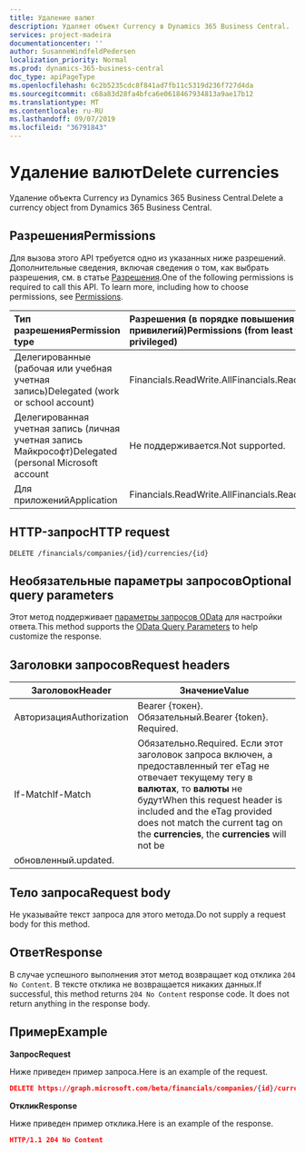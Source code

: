 ```yaml
---
title: Удаление валют
description: Удаляет объект Currency в Dynamics 365 Business Central.
services: project-madeira
documentationcenter: ''
author: SusanneWindfeldPedersen
localization_priority: Normal
ms.prod: dynamics-365-business-central
doc_type: apiPageType
ms.openlocfilehash: 6c2b5235cdc8f841ad7fb11c5319d236f727d4da
ms.sourcegitcommit: c68a83d28fa4bfca6e0618467934813a9ae17b12
ms.translationtype: MT
ms.contentlocale: ru-RU
ms.lasthandoff: 09/07/2019
ms.locfileid: "36791843"
---
```

# <a name="delete-currencies"></a><span data-ttu-id="a94ad-103">Удаление валют</span><span class="sxs-lookup"><span data-stu-id="a94ad-103">Delete currencies</span></span>
<span data-ttu-id="a94ad-104">Удаление объекта Currency из Dynamics 365 Business Central.</span><span class="sxs-lookup"><span data-stu-id="a94ad-104">Delete a currency object from Dynamics 365 Business Central.</span></span>

## <a name="permissions"></a><span data-ttu-id="a94ad-105">Разрешения</span><span class="sxs-lookup"><span data-stu-id="a94ad-105">Permissions</span></span>
<span data-ttu-id="a94ad-p101">Для вызова этого API требуется одно из указанных ниже разрешений. Дополнительные сведения, включая сведения о том, как выбрать разрешения, см. в статье [Разрешения](/graph/permissions-reference).</span><span class="sxs-lookup"><span data-stu-id="a94ad-p101">One of the following permissions is required to call this API. To learn more, including how to choose permissions, see [Permissions](/graph/permissions-reference).</span></span>

|<span data-ttu-id="a94ad-108">Тип разрешения</span><span class="sxs-lookup"><span data-stu-id="a94ad-108">Permission type</span></span> |<span data-ttu-id="a94ad-109">Разрешения (в порядке повышения привилегий)</span><span class="sxs-lookup"><span data-stu-id="a94ad-109">Permissions (from least to most privileged)</span></span>|
|:---------------|:------------------------------------------|
|<span data-ttu-id="a94ad-110">Делегированные (рабочая или учебная учетная запись)</span><span class="sxs-lookup"><span data-stu-id="a94ad-110">Delegated (work or school account)</span></span>|<span data-ttu-id="a94ad-111">Financials.ReadWrite.All</span><span class="sxs-lookup"><span data-stu-id="a94ad-111">Financials.ReadWrite.All</span></span> |
|<span data-ttu-id="a94ad-112">Делегированная учетная запись (личная учетная запись Майкрософт)</span><span class="sxs-lookup"><span data-stu-id="a94ad-112">Delegated (personal Microsoft account</span></span>|<span data-ttu-id="a94ad-113">Не поддерживается.</span><span class="sxs-lookup"><span data-stu-id="a94ad-113">Not supported.</span></span>|
|<span data-ttu-id="a94ad-114">Для приложений</span><span class="sxs-lookup"><span data-stu-id="a94ad-114">Application</span></span>|<span data-ttu-id="a94ad-115">Financials.ReadWrite.All</span><span class="sxs-lookup"><span data-stu-id="a94ad-115">Financials.ReadWrite.All</span></span>|

## <a name="http-request"></a><span data-ttu-id="a94ad-116">HTTP-запрос</span><span class="sxs-lookup"><span data-stu-id="a94ad-116">HTTP request</span></span>
```
DELETE /financials/companies/{id}/currencies/{id}
```

## <a name="optional-query-parameters"></a><span data-ttu-id="a94ad-117">Необязательные параметры запросов</span><span class="sxs-lookup"><span data-stu-id="a94ad-117">Optional query parameters</span></span>
<span data-ttu-id="a94ad-118">Этот метод поддерживает [параметры запросов OData](/graph/query-parameters) для настройки ответа.</span><span class="sxs-lookup"><span data-stu-id="a94ad-118">This method supports the [OData Query Parameters](/graph/query-parameters) to help customize the response.</span></span>

## <a name="request-headers"></a><span data-ttu-id="a94ad-119">Заголовки запросов</span><span class="sxs-lookup"><span data-stu-id="a94ad-119">Request headers</span></span>

|<span data-ttu-id="a94ad-120">Заголовок</span><span class="sxs-lookup"><span data-stu-id="a94ad-120">Header</span></span>|<span data-ttu-id="a94ad-121">Значение</span><span class="sxs-lookup"><span data-stu-id="a94ad-121">Value</span></span>|
|------|-----|
|<span data-ttu-id="a94ad-122">Авторизация</span><span class="sxs-lookup"><span data-stu-id="a94ad-122">Authorization</span></span>  |<span data-ttu-id="a94ad-p102">Bearer {токен}. Обязательный.</span><span class="sxs-lookup"><span data-stu-id="a94ad-p102">Bearer {token}. Required.</span></span> |
|<span data-ttu-id="a94ad-125">If-Match</span><span class="sxs-lookup"><span data-stu-id="a94ad-125">If-Match</span></span>       |<span data-ttu-id="a94ad-126">Обязательно.</span><span class="sxs-lookup"><span data-stu-id="a94ad-126">Required.</span></span> <span data-ttu-id="a94ad-127">Если этот заголовок запроса включен, а предоставленный тег eTag не отвечает текущему тегу в **валютах**, то **валюты** не будут</span><span class="sxs-lookup"><span data-stu-id="a94ad-127">When this request header is included and the eTag provided does not match the current tag on the **currencies**, the **currencies** will not be</span></span>
 <span data-ttu-id="a94ad-128">обновленный.</span><span class="sxs-lookup"><span data-stu-id="a94ad-128">updated.</span></span> |

## <a name="request-body"></a><span data-ttu-id="a94ad-129">Тело запроса</span><span class="sxs-lookup"><span data-stu-id="a94ad-129">Request body</span></span>
<span data-ttu-id="a94ad-130">Не указывайте текст запроса для этого метода.</span><span class="sxs-lookup"><span data-stu-id="a94ad-130">Do not supply a request body for this method.</span></span>

## <a name="response"></a><span data-ttu-id="a94ad-131">Ответ</span><span class="sxs-lookup"><span data-stu-id="a94ad-131">Response</span></span>
<span data-ttu-id="a94ad-p104">В случае успешного выполнения этот метод возвращает код отклика ```204 No Content```. В тексте отклика не возвращается никаких данных.</span><span class="sxs-lookup"><span data-stu-id="a94ad-p104">If successful, this method returns ```204 No Content``` response code. It does not return anything in the response body.</span></span>

## <a name="example"></a><span data-ttu-id="a94ad-134">Пример</span><span class="sxs-lookup"><span data-stu-id="a94ad-134">Example</span></span>

<span data-ttu-id="a94ad-135">**Запрос**</span><span class="sxs-lookup"><span data-stu-id="a94ad-135">**Request**</span></span>

<span data-ttu-id="a94ad-136">Ниже приведен пример запроса.</span><span class="sxs-lookup"><span data-stu-id="a94ad-136">Here is an example of the request.</span></span>

```json
DELETE https://graph.microsoft.com/beta/financials/companies/{id}/currencies/{id}
```

<span data-ttu-id="a94ad-137">**Отклик**</span><span class="sxs-lookup"><span data-stu-id="a94ad-137">**Response**</span></span> 

<span data-ttu-id="a94ad-138">Ниже приведен пример отклика.</span><span class="sxs-lookup"><span data-stu-id="a94ad-138">Here is an example of the response.</span></span> 

```json
HTTP/1.1 204 No Content
```
